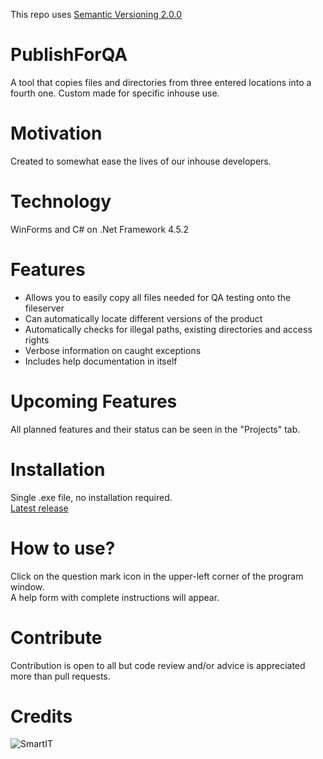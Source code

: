 This repo uses [Semantic Versioning 2.0.0](https://semver.org/)

# PublishForQA
A tool that copies files and directories from three entered locations into a fourth one. Custom made for specific inhouse use.

# Motivation
Created to somewhat ease the lives of our inhouse developers.

# Technology
WinForms and C# on .Net Framework 4.5.2

# Features
- Allows you to easily copy all files needed for QA testing onto the fileserver
- Can automatically locate different versions of the product
- Automatically checks for illegal paths, existing directories and access rights
- Verbose information on caught exceptions
- Includes help documentation in itself

# Upcoming Features
All planned features and their status can be seen in the "Projects" tab.

# Installation
Single .exe file, no installation required.<br/>
[Latest release](https://github.com/IvanStoychev/PublishForQA/releases/latest)

# How to use?
Click on the question mark icon in the upper-left corner of the program window.<br/>
A help form with complete instructions will appear.

# Contribute
Contribution is open to all but code review and/or advice is appreciated more than pull requests.

# Credits
![SmartIT](http://smartit.bg/Portals/0/SmartIT-logo.png)
